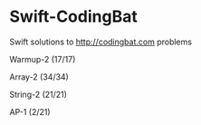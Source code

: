 # Swift-CodingBat
Swift solutions to http://codingbat.com problems

Warmup-2 (17/17)

Array-2 (34/34)

String-2 (21/21)

AP-1 (2/21)
